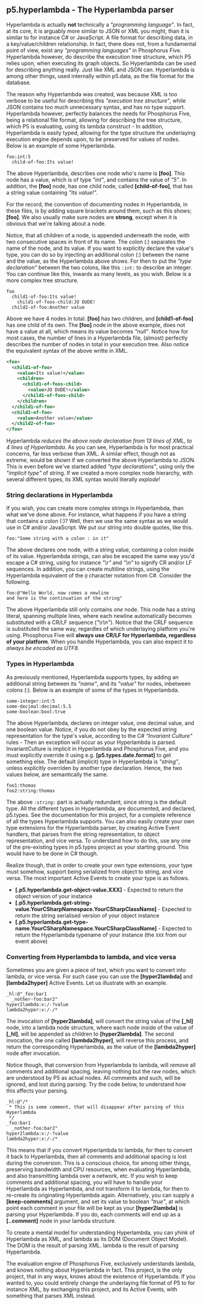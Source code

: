 ## p5.hyperlambda - The Hyperlambda parser


Hyperlambda is actually **not** technically a _"programming language"_. In fact, at its core, it is
arguably more similar to JSON or XML you might, than it is similar to for instance C# or JavaScript.
A file format for describing data, in a key/value/children relationship. In fact, there does not,
from a fundamental point of view, exist any _"programming languages"_ in Phosphorus Five. Hyperlambda
however, do describe the execution tree structure, which P5 relies upon, when executing its graph
objects. So Hyperlambda can be used for describing anything really. Just like XML and JSON can.
Hyperlambda is among other things, used internally within p5.data, as the file format for the database.

The reason why Hyperlambda was created, was because XML is too verbose to be useful for describing
this _"execution tree structure"_, while JSON contains too much unnecessary syntax, and has no type
support. Hyperlambda however, perfectly balances the needs for Phosphorus Five, being a relational
file format, allowing for describing the tree structure, which P5 is evaluating, using its lambda
construct - In addition, Hyperlambda is easily typed, allowing for the type structure the underlaying
execution engine depends upon, to be preserved for values of nodes. Below is an example of some Hyperlambda.

```hyperlambda
foo:int:5
  child-of-foo:Its value!
```

The above Hyperlambda, describes one node who's name is **[foo]**. This node has a value, which is
of type _"int"_, and contains the value of _"5"_. In addition, the **[foo]** node, has one child node,
called **[child-of-foo]**, that has a string value containing _"Its value!"_.

For the record, the convention of documenting nodes in Hyperlambda, in these files, is by adding
square brackets around them, such as this shows; **[foo]**. We also usually make sure nodes are **strong**,
except when it is obvious that we're talking about a node.

Notice, that all children of a node, is appended underneath the node, with two consecutive spaces
in front of its name. The colon (:) separates the name of the node, and its value. If you want to
explicitly declare the value's type, you can do so by injecting an additional colon (:) between
the name and the value, as the Hyperlambda above shows. For then to put the _"type declaration"_
between the two colons, like this `:int:` to describe an integer. You can continue like this,
inwards as many levels, as you wish. Below is a more complex tree structure.

```hyperlambda
foo
  child1-of-foo:Its value!
    child1-of-foos-child:JO DUDE!
  child2-of-foo:Another value
```

Above we have 4 nodes in total. **[foo]** has two children, and **[child1-of-foo]** has one child
of its own. The **[foo]** node in the above example, does not have a value at all, which means its
value becomes _"null"_. Notice how for most cases, the number of lines in a Hyperlambda file,
(almost) perfectly describes the number of nodes in total in your execution tree. Also notice the
equivalent syntax of the above writte in XML.

```xml
<foo>
  <child1-of-foo>
    <value>Its value!</value>
    <children>
      <child1-of-foos-child>
        <value>JO DUDE!</value>
      </child1-of-foos-child>
    </children>
  </child1-of-foo>
  <child2-of-foo>
    <value>Another value</value>
  </child2-of-foo>
</foo>
```

Hyperlambda _reduces the above node declaration from 13 lines of XML, to 4 lines of Hyperlambda_.
As you can see, Hyperlambda is for most practical concerns, far less verbose than XML. A similar
effect, though not as extreme, would be shown if we converted the above Hyperlambda to JSON.
This is even before we've started added _"type declarations"_, using only the _"implicit type"_
of string. If we created a more complex node hierarchy, with several different types, its XML
syntax would literally *explode*!

### String declarations in Hyperlambda

If you wish, you can create more complex strings in Hyperlambda, than what we've done above.
For instance, what happens if you have a string that contains a colon (:)?
Well, then we use the same syntax as we would use in C# and/or JavaScript. We put our string
into double quotes, like this.

```hyperlambda
foo:"Some string with a colon : in it"
```

The above declares one node, with a string value, containing a colon inside of its value.
Hyperlambda strings, can also be escaped the same way you'd escape a C# string, using for
instance _"\r"_ and _"\n"_ to signify CR and/or LF sequences. In addition, you can create
multiline strings, using the Hyperlambda equivalent of the `@` character notation from C#.
Consider the following.

```hyperlambda
foo:@"Hello World, now comes a newline
and here is the continuation of the string"
```

The above Hyperlambda still only contains _one_ node. This node has a string literal,
spanning multiple lines, where each newline automatically becomes substituted with a CR/LF
sequence (_"\r\n"_). Notice that the CRLF sequence is substituted the same way, regardles of which underlaying
platform you're using. Phosphorus Five will **always use CR/LF for Hyperlambda, regardless of your platform**.
When you handle Hyperlambda, you can also expect it to *always be encoded as UTF8*.

### Types in Hyperlambda

As previously mentioned, Hyperlambda supports types, by adding an additional string between
its _"name"_, and its _"value"_ for nodes, inbetween colons (:). Below is an example of some
of the types in Hyperlambda.

```hyperlambda
some-integer:int:5
some-decimal:decimal:5.5
some-boolean:bool:true
```

The above Hyperlambda, declares on integer value, one decimal value, and one boolean value. Notice,
if you do not obey by the expected string representation for the type's value, according to the
C# _"Invariant Culture"_ rules - Then an exception will occur as your Hyperlambda is parsed.
InvariantCulture is implicit in Hyperlambda and Phosphorus Five, and you must explicitly override
it using e.g. **[p5.types.date.format]** to get something else. The default (implicit) type in
Hyperlambda is _"string"_, unless explicitly overriden by another type declaration. Hence, the two
values below, are semantically the same.

```hyperlambda
foo1:thomas
foo2:string:thomas
```

The above `:string:` part is actually redundant, since string is the default type.
All the different types in Hyperlambda, are documented, and declared, p5.types. See the documentation
for this project, for a complete reference of all the types Hyperlambda supports. You can also easily
create your own type extensions for the Hyperlambda parser, by creating Active Event handlers, that
parses from the string representation, to object representation, and vice versa. To understand how
to do this, use any one of the pre-existing types in p5.types project as your starting ground.
This would have to be done in C# though.

Realize though, that in order to create your own type extensions, your type must somehow, support
being serialized from object to string, and vice versa. The most important Active Events to create
your type is as follows.

* __[.p5.hyperlambda.get-object-value.XXX]__ - Expected to return the object version of your instance
* __[.p5.hyperlambda.get-string-value.YourCSharpNamespace.YourCSharpClassName]__ - Expected to return the string serialised version of your object instance
* __[.p5.hyperlambda.get-type-name.YourCSharpNamespace.YourCSharpClassName]__ - Expected to return the Hyperlambda typename of your instance (the `XXX` from our event above)

### Converting from Hyperlambda to lambda, and vice versa

Sometimes you are given a piece of text, which you want to convert into lambda, or vice versa.
For such case you can use the **[hyper2lambda]** and **[lambda2hyper]** Active Events. Let us
illustrate with an example.

```hyperlambda
_hl:@"_foo:bar1
  _nother-foo:bar2"
hyper2lambda:x:/-?value
lambda2hyper:x:/-/*
```

The invocation of **[hyper2lambda]**, will convert the string value of the **[\_hl]** node, into a
lambda node structure, where each node inside of the value of **[\_hl]**, will be appended as
children to **[hyper2lambda]**. The second invocation, the one called **[lambda2hyper]**, will reverse
this process, and return the corresponding Hyperlambda, as the value of the **[lambda2hyper]**
node after invocation.

Notice though, that conversion from Hyperlambda to lambda, will _remove_ all comments and additional
spacing, leaving nothing but the raw nodes, which are understood by P5 as actual nodes. All comments
and such, will be ignored, and lost during parsing. Try the code below, to understand how this affects
your parsing.

```hyperlambda
_hl:@"/*
 * This is some comment, that will disappear after parsing of this Hyperlambda
 */
_foo:bar1
  _nother-foo:bar2"
hyper2lambda:x:/-?value
lambda2hyper:x:/-/*
```

This means that if you convert Hyperlambda to lambda, for then to convert it back to Hyperlambda,
then all comments and additional spacing is lost during the conversion. This is a conscious choice,
for among other things, preserving bandwidth and CPU resources, when evaluating Hyperlambda,
and also transmitting lambda over a network, etc. If you wish to keep comments and additional
spacing, you will have to handle your Hyperlambda as Hyperlambda, and not transform it to lambda,
for then to re-create its originating Hyperlambda again. Alternatively, you can supply a
**[keep-comments]** argument, and set its value to boolean _"true"_, at which point each comment
in your file will be kept as your **[hyper2lambda]** is parsing your Hyperlambda. If you do, each
comments will end up as a **[..comment]** node in your lambda structure.

To create a mental model for understanding Hyperlambda, you can yhink of Hyperlambda as XML,
and lambda as its DOM (Document Object Model). The DOM is the result of parsing XML. lambda is
the result of parsing Hyperlambda.

The evaluation engine of Phosphorus Five, exclusively understands lambda, and knows nothing about
Hyperlambda in fact. This project, is the only project, that in any ways, knows about the existence
of Hyperlambda. If you wanted to, you could entirely change the underlaying file format of P5 to
for instance XML, by exchanging this project, and its Active Events, with something that parses
XML instead.